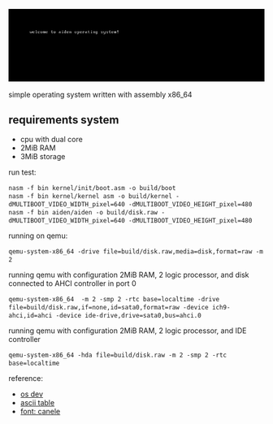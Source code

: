![aiden banner](.github/banner.png)

simple operating system written with assembly x86_64

## requirements system
- cpu with dual core
- 2MiB RAM
- 3MiB storage

run test:

```
nasm -f bin kernel/init/boot.asm -o build/boot
nasm -f bin kernel/kernel asm -o build/kernel -dMULTIBOOT_VIDEO_WIDTH_pixel=640 -dMULTIBOOT_VIDEO_HEIGHT_pixel=480
nasm -f bin aiden/aiden -o build/disk.raw -dMULTIBOOT_VIDEO_WIDTH_pixel=640 -dMULTIBOOT_VIDEO_HEIGHT_pixel=480
```

running on qemu:
```
qemu-system-x86_64 -drive file=build/disk.raw,media=disk,format=raw -m 2
```

running qemu with configuration 2MiB RAM, 2 logic processor, and disk connected to AHCI controller in port 0
```
qemu-system-x86_64  -m 2 -smp 2 -rtc base=localtime -drive file=build/disk.raw,if=none,id=sata0,format=raw -device ich9-ahci,id=ahci -device ide-drive,drive=sata0,bus=ahci.0
```

running qemu with configuration 2MiB RAM, 2 logic processor, and IDE controller
```
qemu-system-x86_64 -hda file=build/disk.raw -m 2 -smp 2 -rtc base=localtime
```


reference:

- [os dev](https://wiki.osdev.org/Expanded_Main_Page)
- [ascii table](https://www.freecodecamp.org/news/ascii-table-hex-to-ascii-value-character-code-chart-2/)
- [font: canele](addy-dclxvi.github.io)
